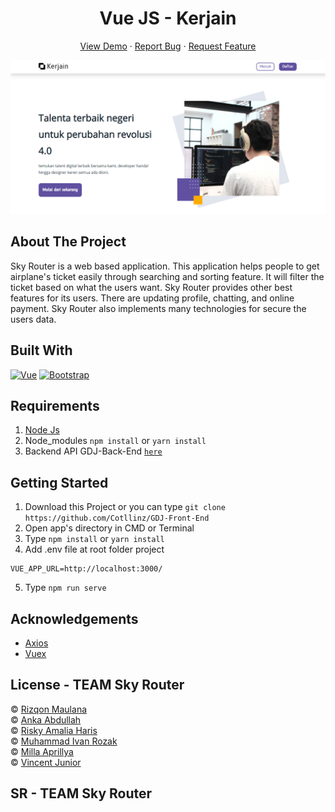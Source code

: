 <h1 align='center'>Vue JS - Kerjain</h1>
  <p align="center">
    <a href="https://kerjain.netlify.app/">View Demo</a>
    ·
    <a href="https://github.com/Cotllinz/SkyRouter_Fe/issues">Report Bug</a>
    ·
    <a href="https://github.com/Cotllinz/SkyRouter_Fe/pulls">Request Feature</a>
  </p>

![Image Banner](https://github.com/Anka-Abdullah/FE-kerjain.com/blob/main/src/assets/landingPage.png)

## About The Project

Sky Router is a web based application. This application helps people to get airplane's ticket easily through searching and sorting feature. It will filter the ticket based on what the users want. Sky Router provides other best features for its users. There are updating profile, chatting, and online payment. Sky Router also implements many technologies for secure the users data.

## Built With

[![Vue](https://img.shields.io/badge/Vue-v2.6.11-green)](https://github.com/vuejs/vue)
[![Bootstrap](https://img.shields.io/badge/Bootstrap-v4.5.x-blue)](https://github.com/bootstrap-vue/bootstrap-vue)

## Requirements

1. <a href="https://nodejs.org/en/download/">Node Js</a>
2. Node_modules `npm install` or `yarn install`
3. Backend API GDJ-Back-End [`here`](https://github.com/vincentJunior1/TimTamBe)

## Getting Started

1. Download this Project or you can type `git clone https://github.com/Cotllinz/GDJ-Front-End`
2. Open app's directory in CMD or Terminal
3. Type `npm install` or `yarn install`
4. Add .env file at root folder project

```
VUE_APP_URL=http://localhost:3000/
```

5. Type `npm run serve`

## Acknowledgements

- [Axios](https://www.npmjs.com/package/axios)
- [Vuex](https://vuex.vuejs.org/)

## License - TEAM Sky Router

© [Rizqon Maulana](https://github.com/rizqonmaulana)<br>
© [Anka Abdullah](https://github.com/Anka-Abdullah)<br>
© [Risky Amalia Haris](https://github.com/riskyamaliaharis)<br>
© [Muhammad Ivan Rozak](https://github.com/ivanrozak)<br>
© [Milla Aprillya](https://github.com/millaaprillya)<br>
© [Vincent Junior](https://github.com/vincentJunior1)

## SR - TEAM Sky Router
